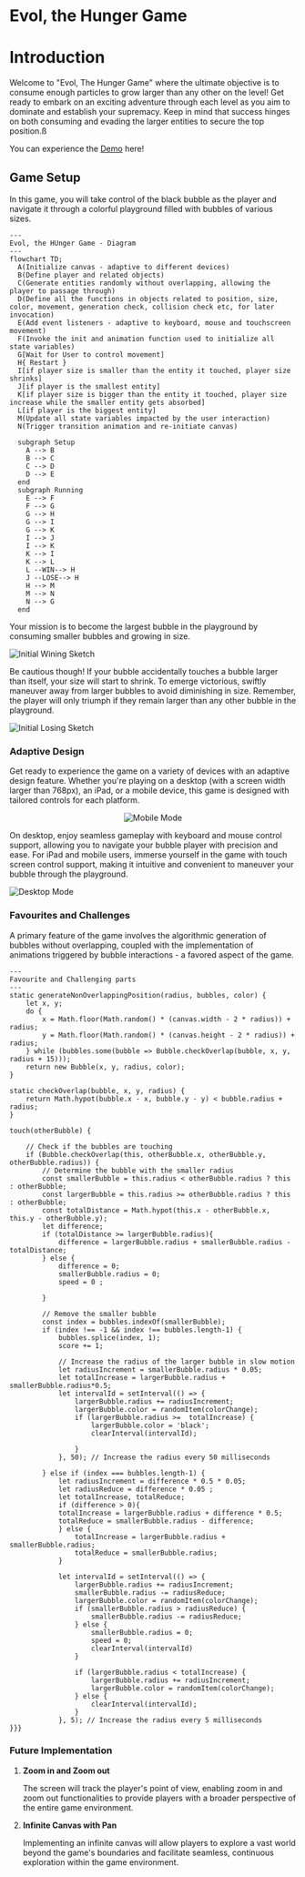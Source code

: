 # Evol, the Hunger Game

<h1>Introduction</h1>

Welcome to "Evol, The Hunger Game" where the ultimate objective is to consume enough particles to grow larger than any other on the level! Get ready to embark on an exciting adventure through each level as you aim to dominate and establish your supremacy. Keep in mind that success hinges on both consuming and evading the larger entities to secure the top position.ß

You can experience the [Demo](https://works.creaturexd.com/evol/) here!


<h2>Game Setup</h2>

In this game, you will take control of the black bubble as the player and navigate it through a colorful playground filled with bubbles of various sizes. 

```mermaid
---
Evol, the HUnger Game - Diagram
---
flowchart TD;
  A(Initialize canvas - adaptive to different devices)
  B(Define player and related objects)
  C(Generate entities randomly without overlapping, allowing the player to passage through)
  D(Define all the functions in objects related to position, size, color, movement, generation check, collision check etc, for later invocation)
  E(Add event listeners - adaptive to keyboard, mouse and touchscreen movement)
  F(Invoke the init and animation function used to initialize all state variables)
  G[Wait for User to control movement]
  H{ Restart }
  I[if player size is smaller than the entity it touched, player size shrinks]
  J[if player is the smallest entity]
  K[if player size is bigger than the entity it touched, player size increase while the smaller entity gets absorbed]
  L[if player is the biggest entity]
  M(Update all state variables impacted by the user interaction)
  N(Trigger transition animation and re-initiate canvas)

  subgraph Setup
    A --> B
    B --> C
    C --> D
    D --> E
  end
  subgraph Running
    E --> F
    F --> G
    G --> H
    G --> I
    G --> K
    I --> J
    I --> K
    K --> I
    K --> L
    L --WIN--> H
    J --LOSE--> H
    H --> M
    M --> N
    N --> G
  end
  ```




Your mission is to become the largest bubble in the playground by consuming smaller bubbles and growing in size.

![Initial Wining Sketch](https://github.com/bfcxfm/evol/blob/main/img/win.png#center)

Be cautious though! If your bubble accidentally touches a bubble larger than itself, your size will start to shrink. To emerge victorious, swiftly maneuver away from larger bubbles to avoid diminishing in size. Remember, the player will only triumph if they remain larger than any other bubble in the playground.

![Initial Losing Sketch](https://github.com/bfcxfm/evol/blob/main/img/lose.png#center)


<h3>Adaptive Design</h3>

Get ready to experience the game on a variety of devices with an adaptive design feature. Whether you're playing on a desktop (with a screen width larger than 768px), an iPad, or a mobile device, this game is designed with tailored controls for each platform.

<p align="center">
    <img src="https://github.com/bfcxfm/evol/blob/main/img/mobile.gif" alt="Mobile Mode">
</p>

On desktop, enjoy seamless gameplay with keyboard and mouse control support, allowing you to navigate your bubble player with precision and ease. For iPad and mobile users, immerse yourself in the game with touch screen control support, making it intuitive and convenient to maneuver your bubble through the playground.

![Desktop Mode](https://github.com/bfcxfm/evol/blob/main/img/desktop.gif#center)

<h3>Favourites and Challenges</h3>

A primary feature of the game involves the algorithmic generation of bubbles without overlapping, coupled with the implementation of animations triggered by bubble interactions - a favored aspect of the game.

```
---
Favourite and Challenging parts
---
static generateNonOverlappingPosition(radius, bubbles, color) {
    let x, y;
    do {
        x = Math.floor(Math.random() * (canvas.width - 2 * radius)) + radius;
        y = Math.floor(Math.random() * (canvas.height - 2 * radius)) + radius;
    } while (bubbles.some(bubble => Bubble.checkOverlap(bubble, x, y, radius + 15)));
    return new Bubble(x, y, radius, color);
}

static checkOverlap(bubble, x, y, radius) {
    return Math.hypot(bubble.x - x, bubble.y - y) < bubble.radius + radius;
}

touch(otherBubble) {
    
    // Check if the bubbles are touching
    if (Bubble.checkOverlap(this, otherBubble.x, otherBubble.y, otherBubble.radius)) {
        // Determine the bubble with the smaller radius
        const smallerBubble = this.radius < otherBubble.radius ? this : otherBubble;
        const largerBubble = this.radius >= otherBubble.radius ? this : otherBubble;
        const totalDistance = Math.hypot(this.x - otherBubble.x, this.y - otherBubble.y);
        let difference;
        if (totalDistance >= largerBubble.radius){
            difference = largerBubble.radius + smallerBubble.radius - totalDistance;
        } else {
            difference = 0;
            smallerBubble.radius = 0;
            speed = 0 ;

        }

        // Remove the smaller bubble
        const index = bubbles.indexOf(smallerBubble);
        if (index !== -1 && index !== bubbles.length-1) {
            bubbles.splice(index, 1);
            score += 1;
        
            // Increase the radius of the larger bubble in slow motion
            let radiusIncrement = smallerBubble.radius * 0.05;
            let totalIncrease = largerBubble.radius + smallerBubble.radius*0.5;
            let intervalId = setInterval(() => {
                largerBubble.radius += radiusIncrement;
                largerBubble.color = randomItem(colorChange);
                if (largerBubble.radius >=  totalIncrease) {
                    largerBubble.color = 'black';
                    clearInterval(intervalId);
                    
                }
            }, 50); // Increase the radius every 50 milliseconds

        } else if (index === bubbles.length-1) {
            let radiusIncrement = difference * 0.5 * 0.05;
            let radiusReduce = difference * 0.05 ; 
            let totalIncrease, totalReduce;
            if (difference > 0){
            totalIncrease = largerBubble.radius + difference * 0.5;
            totalReduce = smallerBubble.radius - difference;
            } else {
                totalIncrease = largerBubble.radius + smallerBubble.radius;
                totalReduce = smallerBubble.radius;
            }

            let intervalId = setInterval(() => {
                largerBubble.radius += radiusIncrement;
                smallerBubble.radius -= radiusReduce;
                largerBubble.color = randomItem(colorChange);
                if (smallerBubble.radius > radiusReduce) {
                    smallerBubble.radius -= radiusReduce;
                } else {
                    smallerBubble.radius = 0;
                    speed = 0;
                    clearInterval(intervalId)
                }

                if (largerBubble.radius < totalIncrease) {
                    largerBubble.radius += radiusIncrement;
                    largerBubble.color = randomItem(colorChange);
                } else {
                    clearInterval(intervalId);
                }                   
            }, 5); // Increase the radius every 5 milliseconds
}}}
```


<h3>Future Implementation</h3>

1. **Zoom in and Zoom out**

    The screen will track the player's point of view, enabling zoom in and zoom out functionalities to provide players with a broader perspective of the entire game environment.

2. **Infinite Canvas with Pan**

    Implementing an infinite canvas will allow players to explore a vast world beyond the game's boundaries and facilitate seamless, continuous exploration within the game environment.

